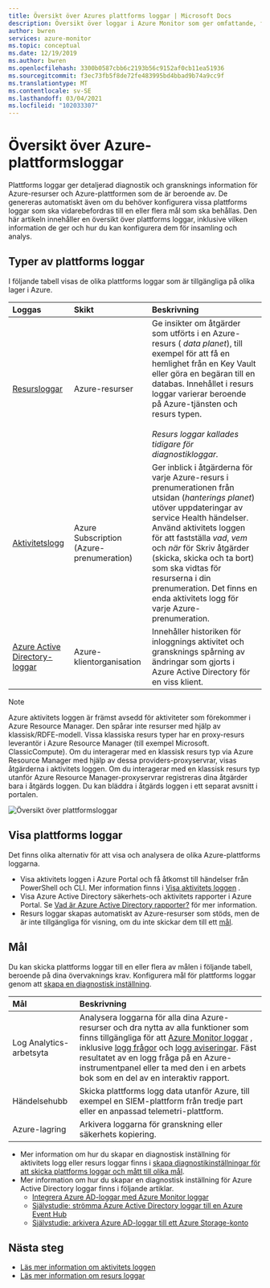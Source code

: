 ```yaml
---
title: Översikt över Azures plattforms loggar | Microsoft Docs
description: Översikt över loggar i Azure Monitor som ger omfattande, frekventa data om driften av en Azure-resurs.
author: bwren
services: azure-monitor
ms.topic: conceptual
ms.date: 12/19/2019
ms.author: bwren
ms.openlocfilehash: 3300b0587cbb6c2193b56c9152af0cb11ea51936
ms.sourcegitcommit: f3ec73fb5f8de72fe483995bd4bbad9b74a9cc9f
ms.translationtype: MT
ms.contentlocale: sv-SE
ms.lasthandoff: 03/04/2021
ms.locfileid: "102033307"
---
```

# <a name="overview-of-azure-platform-logs"></a>Översikt över Azure-plattformsloggar
Plattforms loggar ger detaljerad diagnostik och gransknings information för Azure-resurser och Azure-plattformen som de är beroende av. De genereras automatiskt även om du behöver konfigurera vissa plattforms loggar som ska vidarebefordras till en eller flera mål som ska behållas. Den här artikeln innehåller en översikt över plattforms loggar, inklusive vilken information de ger och hur du kan konfigurera dem för insamling och analys.

## <a name="types-of-platform-logs"></a>Typer av plattforms loggar
I följande tabell visas de olika plattforms loggar som är tillgängliga på olika lager i Azure.

| Loggas | Skikt | Beskrivning |
|:---|:---|:---|
| [Resursloggar](./resource-logs.md) | Azure-resurser | Ge insikter om åtgärder som utförts i en Azure-resurs ( *data planet*), till exempel för att få en hemlighet från en Key Vault eller göra en begäran till en databas. Innehållet i resurs loggar varierar beroende på Azure-tjänsten och resurs typen.<br><br>*Resurs loggar kallades tidigare för diagnostikloggar.*  |
| [Aktivitetslogg](../essentials/activity-log.md) | Azure Subscription (Azure-prenumeration) | Ger inblick i åtgärderna för varje Azure-resurs i prenumerationen från utsidan (*hanterings planet*) utöver uppdateringar av service Health händelser. Använd aktivitets loggen för att fastställa _vad_, _vem_ och _när_ för Skriv åtgärder (skicka, skicka och ta bort) som ska vidtas för resurserna i din prenumeration. Det finns en enda aktivitets logg för varje Azure-prenumeration. |
| [Azure Active Directory-loggar](../../active-directory/reports-monitoring/overview-reports.md) | Azure-klientorganisation |  Innehåller historiken för inloggnings aktivitet och gransknings spårning av ändringar som gjorts i Azure Active Directory för en viss klient.   |

> [!NOTE]
> Azure aktivitets loggen är främst avsedd för aktiviteter som förekommer i Azure Resource Manager. Den spårar inte resurser med hjälp av klassisk/RDFE-modell. Vissa klassiska resurs typer har en proxy-resurs leverantör i Azure Resource Manager (till exempel Microsoft. ClassicCompute). Om du interagerar med en klassisk resurs typ via Azure Resource Manager med hjälp av dessa providers-proxyservrar, visas åtgärderna i aktivitets loggen. Om du interagerar med en klassisk resurs typ utanför Azure Resource Manager-proxyservrar registreras dina åtgärder bara i åtgärds loggen. Du kan bläddra i åtgärds loggen i ett separat avsnitt i portalen.

![Översikt över plattformsloggar](media/platform-logs-overview/logs-overview.png)




## <a name="viewing-platform-logs"></a>Visa plattforms loggar
Det finns olika alternativ för att visa och analysera de olika Azure-plattforms loggarna.

- Visa aktivitets loggen i Azure Portal och få åtkomst till händelser från PowerShell och CLI. Mer information finns i [Visa aktivitets loggen](../essentials/activity-log.md#view-the-activity-log) . 
- Visa Azure Active Directory säkerhets-och aktivitets rapporter i Azure Portal. Se [Vad är Azure Active Directory rapporter?](../../active-directory/reports-monitoring/overview-reports.md)  för mer information.
- Resurs loggar skapas automatiskt av Azure-resurser som stöds, men de är inte tillgängliga för visning, om du inte skickar dem till ett [mål](#destinations). 

## <a name="destinations"></a>Mål
Du kan skicka plattforms loggar till en eller flera av målen i följande tabell, beroende på dina övervaknings krav. Konfigurera mål för plattforms loggar genom att [skapa en diagnostisk inställning](../essentials/diagnostic-settings.md).

| Mål | Beskrivning |
|:---|:---|
| Log Analytics-arbetsyta | Analysera loggarna för alla dina Azure-resurser och dra nytta av alla funktioner som finns tillgängliga för att [Azure Monitor loggar](../logs/data-platform-logs.md) , inklusive [logg frågor](../logs/log-query-overview.md) och [logg aviseringar](../alerts/alerts-log.md). Fäst resultatet av en logg fråga på en Azure-instrumentpanel eller ta med den i en arbets bok som en del av en interaktiv rapport. |  |
| Händelsehubb | Skicka plattforms logg data utanför Azure, till exempel en SIEM-plattform från tredje part eller en anpassad telemetri-plattform.
| Azure-lagring | Arkivera loggarna för granskning eller säkerhets kopiering. |

- Mer information om hur du skapar en diagnostisk inställning för aktivitets logg eller resurs loggar finns i [skapa diagnostikinställningar för att skicka plattforms loggar och mått till olika mål](../essentials/diagnostic-settings.md). 
- Mer information om hur du skapar en diagnostisk inställning för Azure Active Directory loggar finns i följande artiklar.
  - [Integrera Azure AD-loggar med Azure Monitor loggar](../../active-directory/reports-monitoring/howto-integrate-activity-logs-with-log-analytics.md)
  - [Självstudie: strömma Azure Active Directory loggar till en Azure Event Hub](../../active-directory/reports-monitoring/tutorial-azure-monitor-stream-logs-to-event-hub.md)
  - [Självstudie: arkivera Azure AD-loggar till ett Azure Storage-konto](../../active-directory/reports-monitoring/quickstart-azure-monitor-route-logs-to-storage-account.md)



## <a name="next-steps"></a>Nästa steg

* [Läs mer information om aktivitets loggen](../essentials/activity-log.md)
* [Läs mer information om resurs loggar](./resource-logs.md)